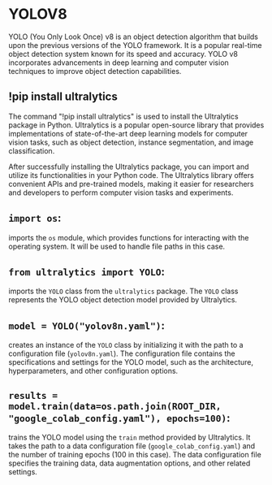 # YOLOV8
YOLO (You Only Look Once) v8 is an object detection algorithm that builds upon the previous versions of the YOLO framework. It is a popular real-time object detection system known for its speed and accuracy. YOLO v8 incorporates advancements in deep learning and computer vision techniques to improve object detection capabilities.
## !pip install ultralytics
The command "!pip install ultralytics" is used to install the Ultralytics package in Python. Ultralytics is a popular open-source library that provides implementations of state-of-the-art deep learning models for computer vision tasks, such as object detection, instance segmentation, and image classification.

After successfully installing the Ultralytics package, you can import and utilize its functionalities in your Python code. The Ultralytics library offers convenient APIs and pre-trained models, making it easier for researchers and developers to perform computer vision tasks and experiments.

## `import os`: 
 imports the `os` module, which provides functions for interacting with the operating system. It will be used to handle file paths in this case.

## `from ultralytics import YOLO`:
 imports the `YOLO` class from the `ultralytics` package. The `YOLO` class represents the YOLO object detection model provided by Ultralytics.

## `model = YOLO("yolov8n.yaml")`: 
creates an instance of the `YOLO` class by initializing it with the path to a configuration file (`yolov8n.yaml`). The configuration file contains the specifications and settings for the YOLO model, such as the architecture, hyperparameters, and other configuration options.

## `results = model.train(data=os.path.join(ROOT_DIR, "google_colab_config.yaml"), epochs=100)`: 
trains the YOLO model using the `train` method provided by Ultralytics. It takes the path to a data configuration file (`google_colab_config.yaml`) and the number of training epochs (100 in this case). The data configuration file specifies the training data, data augmentation options, and other related settings.
